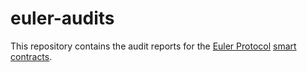 # euler-audits

This repository contains the audit reports for the [Euler Protocol](https://www.euler.finance/) [smart contracts](https://github.com/euler-xyz/euler-contracts).